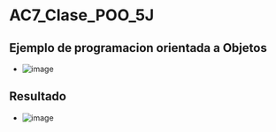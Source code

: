# AC7_Clase_POO_5J
## Ejemplo de programacion orientada a Objetos
- ![image](https://github.com/user-attachments/assets/4ea13b27-9f8d-433f-874c-ada506b21ecb)

## Resultado
- ![image](https://github.com/user-attachments/assets/cbd96a83-62fc-4920-bd0f-8fb63f6bf345)


